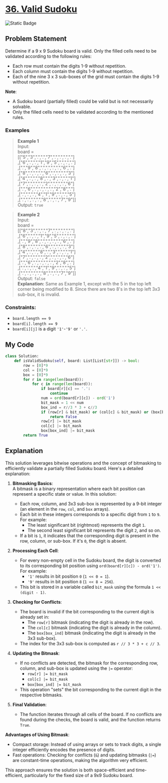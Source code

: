 # [36. Valid Sudoku](https://leetcode.com/problems/valid-sudoku)

![Static Badge](https://img.shields.io/badge/Difficulty-Medium-yellow)

## Problem Statement

Determine if a 9 x 9 Sudoku board is valid. Only the filled cells need to be validated according to the following rules:

- Each row must contain the digits 1-9 without repetition.
- Each column must contain the digits 1-9 without repetition.
- Each of the nine 3 x 3 sub-boxes of the grid must contain the digits 1-9 without repetition.

**Note**:  
- A Sudoku board (partially filled) could be valid but is not necessarily solvable.
- Only the filled cells need to be validated according to the mentioned rules.

### Examples

> **Example 1**  
> Input:  
> board =  
> [["5","3",".",".","7",".",".",".","."]  
> ,["6",".",".","1","9","5",".",".","."]  
> ,[".","9","8",".",".",".",".","6","."]  
> ,["8",".",".",".","6",".",".",".","3"]  
> ,["4",".",".","8",".","3",".",".","1"]  
> ,["7",".",".",".","2",".",".",".","6"]  
> ,[".","6",".",".",".",".","2","8","."]  
> ,[".",".",".","4","1","9",".",".","5"]  
> ,[".",".",".",".","8",".",".","7","9"]]  
> Output: `true`

> **Example 2**  
> Input:  
> board =  
> [["8","3",".",".","7",".",".",".","."]  
> ,["6",".",".","1","9","5",".",".","."]  
> ,[".","9","8",".",".",".",".","6","."]  
> ,["8",".",".",".","6",".",".",".","3"]  
> ,["4",".",".","8",".","3",".",".","1"]  
> ,["7",".",".",".","2",".",".",".","6"]  
> ,[".","6",".",".",".",".","2","8","."]  
> ,[".",".",".","4","1","9",".",".","5"]  
> ,[".",".",".",".","8",".",".","7","9"]]  
> Output: `false`  
> **Explanation:** Same as Example 1, except with the 5 in the top left corner being modified to 8. Since there are two 8's in the top left 3x3 sub-box, it is invalid.

### Constraints:
- `board.length == 9`
- `board[i].length == 9`
- `board[i][j]` is a digit `'1'`-`'9'` or `'.'`.

## My Code

```python
class Solution:
    def isValidSudoku(self, board: List[List[str]]) -> bool:
        row = [0]*9
        col = [0]*9
        box = [0]*9
        for r in range(len(board)):
            for c in range(len(board)):
                if board[r][c] == '.':
                    continue
                num = ord(board[r][c]) - ord('1')
                bit_mask = 1 << num
                box_ind = r//3 * 3 + c//3
                if (row[r] & bit_mask) or (col[c] & bit_mask) or (box[box_ind] & bit_mask):
                    return False
                row[r] |= bit_mask
                col[c] |= bit_mask
                box[box_ind] |= bit_mask
        return True
```
## Explanation

This solution leverages bitwise operations and the concept of bitmasking to efficiently validate a partially filled Sudoku board. Here's a detailed explanation:

1. **Bitmasking Basics**:  
   A bitmask is a binary representation where each bit position can represent a specific state or value. In this solution:
   - Each row, column, and 3x3 sub-box is represented by a 9-bit integer (an element in the `row`, `col`, and `box` arrays).
   - Each bit in these integers corresponds to a specific digit from `1` to `9`. For example:
     - The least significant bit (rightmost) represents the digit `1`.
     - The second least significant bit represents the digit `2`, and so on.
   - If a bit is `1`, it indicates that the corresponding digit is present in the row, column, or sub-box. If it's `0`, the digit is absent.

2. **Processing Each Cell**:  
   - For every non-empty cell in the Sudoku board, the digit is converted to its corresponding bit position using `ord(board[r][c]) - ord('1')`. For example:
     - `'1'` results in bit position `0` (`1 << 0 = 1`).
     - `'9'` results in bit position `8` (`1 << 8 = 256`).
   - This bit is stored in a variable called `bit_mask` using the formula `1 << (digit - 1)`.

3. **Checking for Conflicts**:  
   - The board is invalid if the bit corresponding to the current digit is already set in:
     - The `row[r]` bitmask (indicating the digit is already in the row).
     - The `col[c]` bitmask (indicating the digit is already in the column).
     - The `box[box_ind]` bitmask (indicating the digit is already in the 3x3 sub-box).
   - The index for the 3x3 sub-box is computed as `r // 3 * 3 + c // 3`.

4. **Updating the Bitmask**:  
   - If no conflicts are detected, the bitmask for the corresponding row, column, and sub-box is updated using the `|=` operator:
     - `row[r] |= bit_mask`
     - `col[c] |= bit_mask`
     - `box[box_ind] |= bit_mask`
   - This operation "sets" the bit corresponding to the current digit in the respective bitmasks.

5. **Final Validation**:  
   - The function iterates through all cells of the board. If no conflicts are found during the checks, the board is valid, and the function returns `True`.

**Advantages of Using Bitmask**:
- Compact storage: Instead of using arrays or sets to track digits, a single integer efficiently encodes the presence of digits.
- Fast operations: Checking for conflicts (`&`) and updating bitmasks (`|=`) are constant-time operations, making the algorithm very efficient.

This approach ensures the solution is both space-efficient and time-efficient, particularly for the fixed size of a 9x9 Sudoku board.

